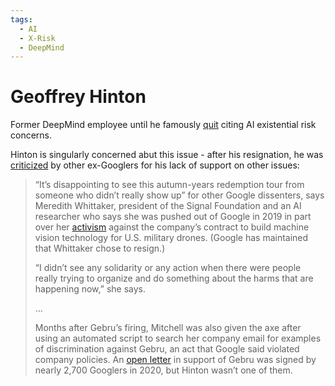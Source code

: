 ```yaml
---
tags:
  - AI
  - X-Risk
  - DeepMind
---
```

# Geoffrey Hinton

Former DeepMind employee until he famously [quit](chatbot) citing AI existential risk concerns.

Hinton is singularly concerned abut this issue - after his resignation, he was [criticized](https://www.fastcompany.com/90891995/i-didnt-see-him-show-up-ex-googlers-blast-ai-godfather-geoffrey-hintons-silence-on-fired-ai-experts) by other ex-Googlers for his lack of support on other issues:
>“It’s disappointing to see this autumn-years redemption tour from someone who didn’t really show up” for other Google dissenters, says Meredith Whittaker, president of the Signal Foundation and an AI researcher who says she was pushed out of Google in 2019 in part over her [activism](https://www.fastcompany.com/40571866/google-employees-resign-over-controversial-pentagon-drone-ai-project) against the company’s contract to build machine vision technology for U.S. military drones. (Google has maintained that Whittaker chose to resign.)
>
>“I didn’t see any solidarity or any action when there were people really trying to organize and do something about the harms that are happening now,” she says.
>
> ...
> 
> Months after Gebru’s firing, Mitchell was also given the axe after using an automated script to search her company email for examples of discrimination against Gebru, an act that Google said violated company policies. An [open letter](https://googlewalkout.medium.com/standing-with-dr-timnit-gebru-isupporttimnit-believeblackwomen-6dadc300d382) in support of Gebru was signed by nearly 2,700 Googlers in 2020, but Hinton wasn’t one of them.